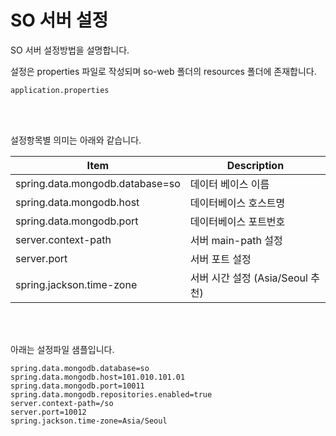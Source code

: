 # SO 서버 설정

SO 서버 설정방법을 설명합니다.

설정은 properties 파일로 작성되며 so-web 폴더의 resources 폴더에 존재합니다. 

```
application.properties
```
<br>
<br>

설정항목별 의미는 아래와 같습니다.


Item              | Description
----------------- | --------------------------
spring.data.mongodb.database=so     | 데이터 베이스 이름
spring.data.mongodb.host    | 데이터베이스 호스트명
spring.data.mongodb.port    | 데이터베이스 포트번호
server.context-path  | 서버 main-path 설정 
server.port  | 서버 포트 설정 
spring.jackson.time-zone| 서버 시간 설정 (Asia/Seoul 추천)



<br>
<br>

아래는 설정파일 샘플입니다.

```
spring.data.mongodb.database=so
spring.data.mongodb.host=101.010.101.01
spring.data.mongodb.port=10011
spring.data.mongodb.repositories.enabled=true
server.context-path=/so
server.port=10012
spring.jackson.time-zone=Asia/Seoul


```

<br>
<br>

